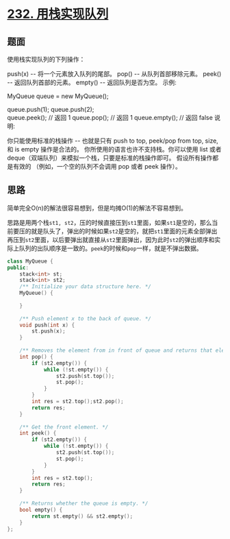 # [232. 用栈实现队列](https://leetcode-cn.com/problems/implement-queue-using-stacks/)

## 题面

使用栈实现队列的下列操作：

push(x) -- 将一个元素放入队列的尾部。
pop() -- 从队列首部移除元素。
peek() -- 返回队列首部的元素。
empty() -- 返回队列是否为空。
示例:

MyQueue queue = new MyQueue();

queue.push(1);
queue.push(2);  
queue.peek();  // 返回 1
queue.pop();   // 返回 1
queue.empty(); // 返回 false
说明:

你只能使用标准的栈操作 -- 也就是只有 push to top, peek/pop from top, size, 和 is empty 操作是合法的。
你所使用的语言也许不支持栈。你可以使用 list 或者 deque（双端队列）来模拟一个栈，只要是标准的栈操作即可。
假设所有操作都是有效的 （例如，一个空的队列不会调用 pop 或者 peek 操作）。

## 思路

简单完全O(n)的解法很容易想到，但是均摊O(1)的解法不容易想到。

思路是用两个栈`st1, st2`，压的时候直接压到`st1`里面，如果`st1`是空的，那么当前要压的就是队头了，弹出的时候如果`st2`是空的，就把`st1`里面的元素全部弹出再压到`st2`里面，以后要弹出就直接从`st2`里面弹出，因为此时`st2`的弹出顺序和实际上队列的出队顺序是一致的。`peek`的时候和`pop`一样，就是不弹出数据。

```c++
class MyQueue {
public:
    stack<int> st;
    stack<int> st2;
    /** Initialize your data structure here. */
    MyQueue() {
        
    }
    
    /** Push element x to the back of queue. */
    void push(int x) {
        st.push(x);
    }
    
    /** Removes the element from in front of queue and returns that element. */
    int pop() {
        if (st2.empty()) {
            while (!st.empty()) {
                st2.push(st.top());
                st.pop();
            }
        }
        int res = st2.top();st2.pop();
        return res;
    }
    
    /** Get the front element. */
    int peek() {
        if (st2.empty()) {
            while (!st.empty()) {
                st2.push(st.top());
                st.pop();
            }
        }
        int res = st2.top();
        return res;
    }
    
    /** Returns whether the queue is empty. */
    bool empty() {
        return st.empty() && st2.empty();
    }
};

```

